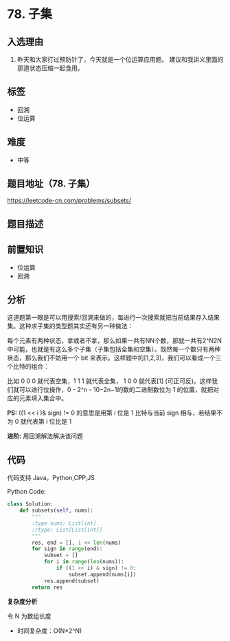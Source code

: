 # 78. 子集

## 入选理由

1. 昨天和大家打过预防针了，今天就是一个位运算应用题。 建议和我讲义里面的那道状态压缩一起食用。

## 标签

- 回溯
- 位运算

## 难度

- 中等

## 题目地址（78. 子集）

https://leetcode-cn.com/problems/subsets/

## 题目描述

## 前置知识

- 位运算
- 回溯

## 分析

这道题第一眼是可以用搜索/回溯来做的，每进行一次搜索就把当前结果存入结果集。这种求子集的类型题其实还有另一种做法：

每个元素有两种状态，拿或者不拿，那么如果一共有NN个数，那就一共有2^N2N中可能，也就是有这么多个子集（子集包括全集和空集）。既然每一个数只有两种状态，那么我们不妨用一个 bit 来表示。这样题中的[1,2,3]，我们可以看成一个三个比特的组合：

比如 0 0 0 就代表空集，1 1 1 就代表全集， 1 0 0 就代表[1] (可正可反)。这样我们就可以进行位操作，0 - 2^n - 10−2n−1的数的二进制数位为 1 的位置，就把对应的元素填入集合中。

**PS:** ((1 << i )& sign) != 0 的意思是用第 i 位是 1 比特与当前 sign 相与，若结果不为 0 就代表第 i 位比是 1

**进阶:** 用回溯解法解决该问题

## 代码

代码支持 Java，Python,CPP,JS

Python Code:

```python
class Solution:
    def subsets(self, nums):
        """
        :type nums: List[int]
        :rtype: List[List[int]]
        """
        res, end = [], 1 << len(nums)
        for sign in range(end):
            subset = []
            for i in range(len(nums)):
                if ((1 << i) & sign) != 0:
                    subset.append(nums[i])
            res.append(subset)
        return res
```

**复杂度分析**

令 N 为数组长度

- 时间复杂度：O(N*2^N)

